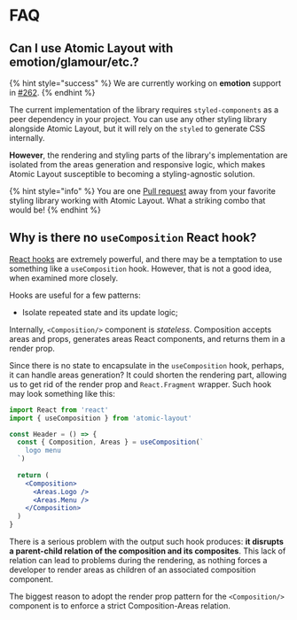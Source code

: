 # FAQ

## Can I use Atomic Layout with emotion/glamour/etc.?

{% hint style="success" %}
We are currently working on **emotion** support in [\#262](https://github.com/kettanaito/atomic-layout/pull/262).
{% endhint %}

The current implementation of the library requires `styled-components` as a peer dependency in your project. You can use any other styling library alongside Atomic Layout, but it will rely on the `styled` to generate CSS internally.

**However**, the rendering and styling parts of the library's implementation are isolated from the areas generation and responsive logic, which makes Atomic Layout susceptible to becoming a styling-agnostic solution.

{% hint style="info" %}
You are one [Pull request](https://github.com/kettanaito/atomic-layout/pulls) away from your favorite styling library working with Atomic Layout. What a striking combo that would be!
{% endhint %}

## Why is there no `useComposition` React hook?

[React hooks](https://reactjs.org/docs/hooks-intro.html) are extremely powerful, and there may be a temptation to use something like a `useComposition` hook. However, that is not a good idea, when examined more closely.

Hooks are useful for a few patterns:

* Isolate repeated state and its update logic;

Internally, `<Composition/>` component is _stateless_. Composition accepts areas and props, generates areas React components, and returns them in a render prop.

Since there is no state to encapsulate in the `useComposition` hook, perhaps, it can handle areas generation? It could shorten the rendering part, allowing us to get rid of the render prop and `React.Fragment` wrapper. Such hook may look something like this:

```jsx
import React from 'react'
import { useComposition } from 'atomic-layout'

const Header = () => {
  const { Composition, Areas } = useComposition(`
    logo menu
  `)
  
  return (
    <Composition>
      <Areas.Logo />
      <Areas.Menu />
    </Composition>
  )
}
```

There is a serious problem with the output such hook produces: **it disrupts a parent-child relation of the composition and its composites**. This lack of relation can lead to problems during the rendering, as nothing forces a developer to render areas as children of an associated composition component.

The biggest reason to adopt the render prop pattern for the `<Composition/>` component is to enforce a strict Composition-Areas relation.

